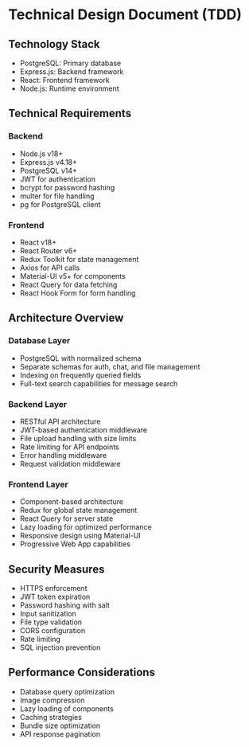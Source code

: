 # Technical Design Document (TDD)

## Technology Stack
- PostgreSQL: Primary database
- Express.js: Backend framework
- React: Frontend framework
- Node.js: Runtime environment

## Technical Requirements

### Backend
- Node.js v18+
- Express.js v4.18+
- PostgreSQL v14+
- JWT for authentication
- bcrypt for password hashing
- multer for file handling
- pg for PostgreSQL client

### Frontend
- React v18+
- React Router v6+
- Redux Toolkit for state management
- Axios for API calls
- Material-UI v5+ for components
- React Query for data fetching
- React Hook Form for form handling

## Architecture Overview

### Database Layer
- PostgreSQL with normalized schema
- Separate schemas for auth, chat, and file management
- Indexing on frequently queried fields
- Full-text search capabilities for message search

### Backend Layer
- RESTful API architecture
- JWT-based authentication middleware
- File upload handling with size limits
- Rate limiting for API endpoints
- Error handling middleware
- Request validation middleware

### Frontend Layer
- Component-based architecture
- Redux for global state management
- React Query for server state
- Lazy loading for optimized performance
- Responsive design using Material-UI
- Progressive Web App capabilities

## Security Measures
- HTTPS enforcement
- JWT token expiration
- Password hashing with salt
- Input sanitization
- File type validation
- CORS configuration
- Rate limiting
- SQL injection prevention

## Performance Considerations
- Database query optimization
- Image compression
- Lazy loading of components
- Caching strategies
- Bundle size optimization
- API response pagination 